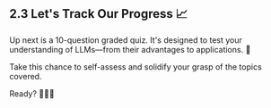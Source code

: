 ## 2.3 Let's Track Our Progress 📈

Up next is a 10-question graded quiz. It's designed to test your understanding of LLMs—from their advantages to applications. 📝

Take this chance to self-assess and solidify your grasp of the topics covered.

Ready? 🚀🤓📝
